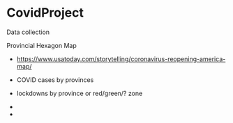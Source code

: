 # CovidProject

Data collection


Provincial Hexagon Map
 - https://www.usatoday.com/storytelling/coronavirus-reopening-america-map/
 - COVID cases by provinces
 - lockdowns by province or red/green/? zone

-
-
